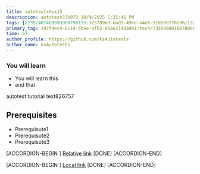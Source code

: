 ```yaml
---
title: autotestxXvx15
description: autotest33U872_10/9/2025 5:25:41 PM
tags: [82352407468693968798155:325f896d-bad5-49ee-a4e6-518589778cd8/139269250608756787992873,197f4ec4-6c14-5b5e-9fb3-058e21403d41:tech/73554900100700000996,c1a376dd-ebd0-4787-804e-a23fef23ba06:4625ac99-30b5-4df6-a6c5-f840dd406e80/1bf8f1d5-d54a-41e0-b203-d94deae18a3c]
primary_tag: 197f4ec4-6c14-5b5e-9fb3-058e21403d41:tech/73554900100700000996/67838200100800006287
time: 57
author_profile: https://github.com/ksAutotests
author_name: ksAutotests
---
```

### You will learn
- You will learn this
- and that

autotest tutorial text826757

## Prerequisites
- Prerequisute1
- Prerequisute2
- Prerequisute3

[ACCORDION-BEGIN [](step)]
[Relative link](autotest_tutorial1044oc)
[DONE]
[ACCORDION-END]

[ACCORDION-BEGIN [](step)]
[Local link](http://localhost/index.html)
[DONE]
[ACCORDION-END]

